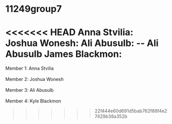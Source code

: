 # 11249group7

<<<<<<< HEAD
Anna Stvilia:
Joshua Wonesh:
Ali Abusulb: -- Ali Abusulb
James Blackmon:
=======
Member 1: Anna Stvilia <br></br>
Member 2: Joshua Wonesh <br></br>
Member 3: Ali Abusulb <br></br>
Member 4: Kyle Blackmon 
>>>>>>> 22f444e60d691d5bab762f88f4e27429b38a352b
